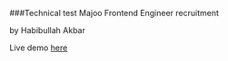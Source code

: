 ###Technical test Majoo Frontend Engineer recruitment

by Habibullah Akbar

Live demo [here](https://github.com/akbar2habibullah/majoo)
